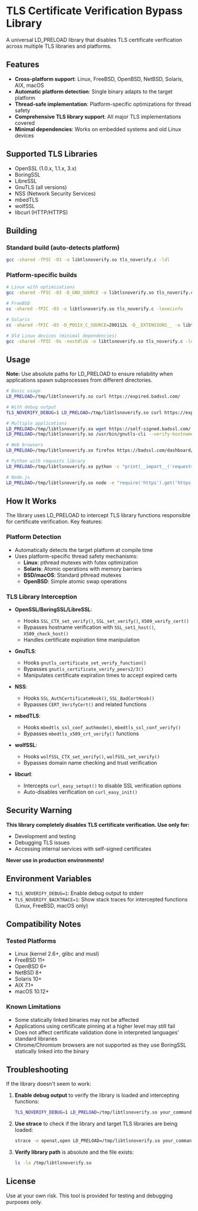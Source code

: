 # TLS Certificate Verification Bypass Library

A universal LD_PRELOAD library that disables TLS certificate verification across multiple TLS libraries and platforms.

## Features

- **Cross-platform support**: Linux, FreeBSD, OpenBSD, NetBSD, Solaris, AIX, macOS
- **Automatic platform detection**: Single binary adapts to the target platform
- **Thread-safe implementation**: Platform-specific optimizations for thread safety
- **Comprehensive TLS library support**: All major TLS implementations covered
- **Minimal dependencies**: Works on embedded systems and old Linux devices

## Supported TLS Libraries

- OpenSSL (1.0.x, 1.1.x, 3.x)
- BoringSSL
- LibreSSL
- GnuTLS (all versions)
- NSS (Network Security Services)
- mbedTLS
- wolfSSL
- libcurl (HTTP/HTTPS)

## Building

### Standard build (auto-detects platform)
```bash
gcc -shared -fPIC -O3 -o libtlsnoverify.so tls_noverify.c -ldl
```

### Platform-specific builds
```bash
# Linux with optimizations
gcc -shared -fPIC -O3 -D_GNU_SOURCE -o libtlsnoverify.so tls_noverify.c -ldl -pthread

# FreeBSD
cc -shared -fPIC -O3 -o libtlsnoverify.so tls_noverify.c -lexecinfo

# Solaris
cc -shared -fPIC -O3 -D_POSIX_C_SOURCE=200112L -D__EXTENSIONS__ -o libtlsnoverify.so tls_noverify.c -ldl

# Old Linux devices (minimal dependencies)
gcc -shared -fPIC -Os -nostdlib -o libtlsnoverify.so tls_noverify.c -ldl
```

## Usage

**Note:** Use absolute paths for LD_PRELOAD to ensure reliability when applications spawn subprocesses from different directories.

```bash
# Basic usage
LD_PRELOAD=/tmp/libtlsnoverify.so curl https://expired.badssl.com/

# With debug output
TLS_NOVERIFY_DEBUG=1 LD_PRELOAD=/tmp/libtlsnoverify.so curl https://expired.badssl.com/

# Multiple applications
LD_PRELOAD=/tmp/libtlsnoverify.so wget https://self-signed.badssl.com/
LD_PRELOAD=/tmp/libtlsnoverify.so /usr/bin/gnutls-cli --verify-hostname=lol expired.badssl.com 443

# Web browsers
LD_PRELOAD=/tmp/libtlsnoverify.so firefox https://badssl.com/dashboard/

# Python with requests library
LD_PRELOAD=/tmp/libtlsnoverify.so python -c "print(__import__('requests').get('https://expired.badssl.com/').text)"

# Node.js
LD_PRELOAD=/tmp/libtlsnoverify.so node -e "require('https').get('https://expired.badssl.com',r=>r.on('data',d=>console.log(d+'')))"
```

## How It Works

The library uses LD_PRELOAD to intercept TLS library functions responsible for certificate verification. Key features:

### Platform Detection
- Automatically detects the target platform at compile time
- Uses platform-specific thread safety mechanisms:
  - **Linux**: pthread mutexes with futex optimization
  - **Solaris**: Atomic operations with memory barriers
  - **BSD/macOS**: Standard pthread mutexes
  - **OpenBSD**: Simple atomic swap operations

### TLS Library Interception
- **OpenSSL/BoringSSL/LibreSSL**: 
  - Hooks `SSL_CTX_set_verify()`, `SSL_set_verify()`, `X509_verify_cert()`
  - Bypasses hostname verification with `SSL_set1_host()`, `X509_check_host()`
  - Handles certificate expiration time manipulation
  
- **GnuTLS**: 
  - Hooks `gnutls_certificate_set_verify_function()`
  - Bypasses `gnutls_certificate_verify_peers2/3()`
  - Manipulates certificate expiration times to accept expired certs
  
- **NSS**: 
  - Hooks `SSL_AuthCertificateHook()`, `SSL_BadCertHook()`
  - Bypasses `CERT_VerifyCert()` and related functions
  
- **mbedTLS**: 
  - Hooks `mbedtls_ssl_conf_authmode()`, `mbedtls_ssl_conf_verify()`
  - Bypasses `mbedtls_x509_crt_verify()` functions
  
- **wolfSSL**: 
  - Hooks `wolfSSL_CTX_set_verify()`, `wolfSSL_set_verify()`
  - Bypasses domain name checking and trust verification
  
- **libcurl**: 
  - Intercepts `curl_easy_setopt()` to disable SSL verification options
  - Auto-disables verification on `curl_easy_init()`

## Security Warning

**This library completely disables TLS certificate verification. Use only for:**
- Development and testing
- Debugging TLS issues
- Accessing internal services with self-signed certificates

**Never use in production environments!**

## Environment Variables

- `TLS_NOVERIFY_DEBUG=1`: Enable debug output to stderr
- `TLS_NOVERIFY_BACKTRACE=1`: Show stack traces for intercepted functions (Linux, FreeBSD, macOS only)

## Compatibility Notes

### Tested Platforms
- Linux (kernel 2.6+, glibc and musl)
- FreeBSD 11+
- OpenBSD 6+
- NetBSD 8+
- Solaris 10+
- AIX 7.1+
- macOS 10.12+

### Known Limitations
- Some statically linked binaries may not be affected
- Applications using certificate pinning at a higher level may still fail
- Does not affect certificate validation done in interpreted languages' standard libraries
- Chrome/Chromium browsers are not supported as they use BoringSSL statically linked into the binary

## Troubleshooting

If the library doesn't seem to work:

1. **Enable debug output** to verify the library is loaded and intercepting functions:
   ```bash
   TLS_NOVERIFY_DEBUG=1 LD_PRELOAD=/tmp/libtlsnoverify.so your_command
   ```

2. **Use strace** to check if the library and target TLS libraries are being loaded:
   ```bash
   strace -e openat,open LD_PRELOAD=/tmp/libtlsnoverify.so your_command 2>&1 | grep -E "(libtlsnoverify|libssl|libgnutls|libnss)"
   ```

3. **Verify library path** is absolute and the file exists:
   ```bash
   ls -la /tmp/libtlsnoverify.so
   ```

## License

Use at your own risk. This tool is provided for testing and debugging purposes only.